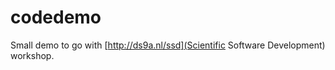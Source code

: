 codedemo
========

Small demo to go with [http://ds9a.nl/ssd](Scientific Software Development) workshop.

